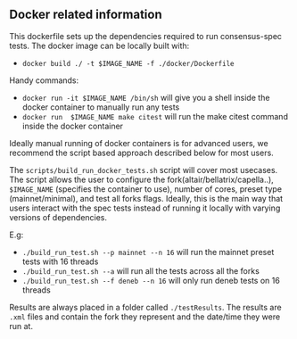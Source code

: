## Docker related information

This dockerfile sets up the dependencies required to run consensus-spec tests. The docker image can be locally built with:
- `docker build ./ -t $IMAGE_NAME -f ./docker/Dockerfile`


Handy commands:
- `docker run -it $IMAGE_NAME /bin/sh` will give you a shell inside the docker container to manually run any tests
- `docker run  $IMAGE_NAME make citest` will run the make citest command inside the docker container

Ideally manual running of docker containers is for advanced users, we recommend the script based approach described below for most users.

The `scripts/build_run_docker_tests.sh` script will cover most usecases. The script allows the user to configure the fork(altair/bellatrix/capella..), `$IMAGE_NAME` (specifies the container to use), number of cores, preset type (mainnet/minimal), and test all forks flags. Ideally, this is the main way that users interact with the spec tests instead of running it locally with varying versions of dependencies.

E.g:
- `./build_run_test.sh --p mainnet --n 16` will run the mainnet preset tests with 16 threads
- `./build_run_test.sh --a` will run all the tests across all the forks
- `./build_run_test.sh --f deneb --n 16` will only run deneb tests on 16 threads

Results are always placed in a folder called `./testResults`. The results are `.xml` files and contain the fork they represent and the date/time they were run at.